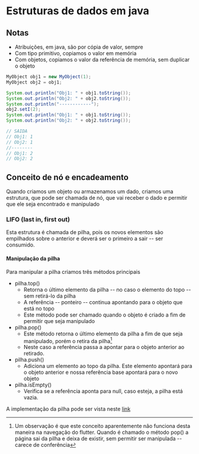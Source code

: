 # Estruturas de dados em java

## Notas

- Atribuições, em java, são por cópia de valor, sempre
- Com tipo primitivo, copiamos o valor em memória
- Com objetos, copiamos o valor da referência de memória, sem duplicar o objeto

```java 
MyObject obj1 = new MyObject(1);
MyObject obj2 = obj1;

System.out.println("Obj1: " + obj1.toString());
System.out.println("Obj2: " + obj2.toString());
System.out.println("------------");
obj2.setI(2);
System.out.println("Obj1: " + obj1.toString());
System.out.println("Obj2: " + obj2.toString());

// SAIDA
// Obj1: 1
// Obj2: 1
//--------
// Obj1: 2
// Obj2: 2
```

## Conceito de nó e encadeamento

Quando criamos um objeto ou armazenamos um dado, criamos uma estrutura, que pode ser chamada de nó, que vai receber o dado e permitir que ele seja encontrado e manipulado

### LIFO (last in, first out)

Esta estrutura é chamada de pilha, pois os novos elementos são empilhados sobre o anterior e deverá ser o primeiro a sair -- ser consumido.

#### **Manipulação da pilha**

Para manipular a pilha criamos três métodos principais

 - pilha.top()
   - Retorna o último elemento da pilha -- no caso o elemento do topo -- sem retirá-lo da pilha
   - A referência -- ponteiro -- continua apontando para o objeto que está no topo
   - Este método pode ser chamado quando o objeto é criado a fim de permitir que seja manipulado
 - pilha.pop()
   - Este método retorna o último elemento da pilha a fim de que seja manipulado, porém o retira da pilha[^comparativo01]
   - Neste caso a referência passa a apontar para o objeto anterior ao retirado.
 - pilha.push()
   - Adiciona um elemento ao topo da pilha. Este elemento apontará para o objeto anterior e nossa referência base apontará para o novo objeto
 - pilha.isEmpty()
   - Verifica se a referência aponta para null, caso esteja, a pilha está vazia.

A implementação da pilha pode ser vista neste [link](https://github.com/aphenrique/estrutura-de-dados)



[^comparativo01]: Um observação é que este conceito aparentemente não funciona desta maneira  na navegação do flutter. Quando é chamado o método pop() a página sai da pilha e deixa de existir, sem permitir ser manipulada -- carece de conferência